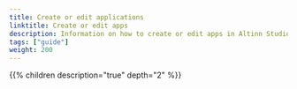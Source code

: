 ```yaml
---
title: Create or edit applications
linktitle: Create or edit apps
description: Information on how to create or edit apps in Altinn Studio
tags: ["guide"]
weight: 200
---
```


{{% children description="true" depth="2" %}}